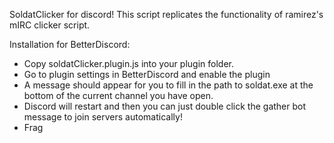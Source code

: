SoldatClicker for discord!  This script replicates the functionality of ramirez's mIRC clicker script.

Installation for BetterDiscord:
- Copy soldatClicker.plugin.js into your plugin folder.
- Go to plugin settings in BetterDiscord and enable the plugin
- A message should appear for you to fill in the path to soldat.exe at the bottom of the current channel you have open.
- Discord will restart and then you can just double click the gather bot message to join servers automatically!
- Frag